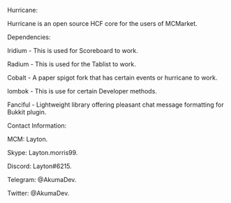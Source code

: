 Hurricane:

Hurricane is an open source HCF core for the users of MCMarket.



Dependencies:

Iridium - This is used for Scoreboard to work.

Radium - This is used for the Tablist to work.

Cobalt - A paper spigot fork that has certain events or hurricane to work.

lombok - This is use for certain Developer methods.

Fanciful - Lightweight library offering pleasant chat message formatting for Bukkit plugin.



Contact Information:

MCM: Layton.

Skype: Layton.morris99.

Discord: Layton#6215.

Telegram: @AkumaDev.

Twitter: @AkumaDev.
 
